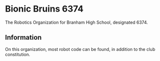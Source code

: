 # Bionic Bruins 6374

The Robotics Organization for Branham High School, designated 6374.

## Information

On this organization, most robot code can be found, in addition to the club constitution.
